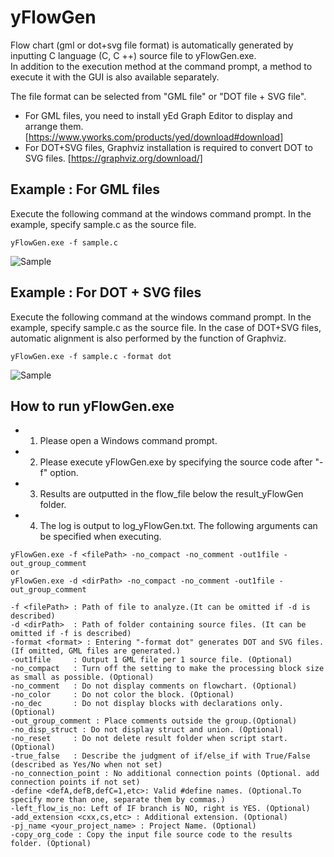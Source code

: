 # yFlowGen
Flow chart (gml or dot+svg file format) is automatically generated by inputting C language (C, C ++) source file to yFlowGen.exe.  
In addition to the execution method at the command prompt, a method to execute it with the GUI is also available separately.  

The file format can be selected from "GML file" or "DOT file + SVG file".
- For GML files, you need to install yEd Graph Editor to display and arrange them. [https://www.yworks.com/products/yed/download#download]
- For DOT+SVG files, Graphviz installation is required to convert DOT to SVG files. [https://graphviz.org/download/]
  
## Example : For GML files  
Execute the following command at the windows command prompt. In the example, specify sample.c as the source file.
```
yFlowGen.exe -f sample.c  
```
![Sample](http://toowaki.web.fc2.com/picture/yFLowGne_pic_code2gml.png "")

## Example : For DOT + SVG files 
Execute the following command at the windows command prompt. In the example, specify sample.c as the source file.
In the case of DOT+SVG files, automatic alignment is also performed by the function of Graphviz.
```
yFlowGen.exe -f sample.c -format dot 
```
![Sample](http://toowaki.web.fc2.com/picture/yFLowGne_pic_code2dot.png "")

##	How to run yFlowGen.exe
- 1)	Please open a Windows command prompt.
- 2)	Please execute yFlowGen.exe by specifying the source code after "-f" option.
- 3)	Results are outputted in the flow_file below the result_yFlowGen folder.
- 4)	The log is output to log_yFlowGen.txt.
The following arguments can be specified when executing.
```
yFlowGen.exe -f <filePath> -no_compact -no_comment -out1file -out_group_comment
or
yFlowGen.exe -d <dirPath> -no_compact -no_comment -out1file -out_group_comment

-f <filePath> : Path of file to analyze.(It can be omitted if -d is described)
-d <dirPath>  : Path of folder containing source files. (It can be omitted if -f is described)
-format <format> : Entering "-format dot" generates DOT and SVG files. (If omitted, GML files are generated.)
-out1file     : Output 1 GML file per 1 source file. (Optional)
-no_compact   : Turn off the setting to make the processing block size as small as possible. (Optional)
-no_comment   : Do not display comments on flowchart. (Optional)
-no_color     : Do not color the block. (Optional)
-no_dec       : Do not display blocks with declarations only. (Optional)
-out_group_comment : Place comments outside the group.(Optional)
-no_disp_struct : Do not display struct and union. (Optional)
-no_reset     : Do not delete result folder when script start.(Optional)
-true_false   : Describe the judgment of if/else_if with True/False (described as Yes/No when not set)
-no_connection_point : No additional connection points (Optional. add connection points if not set)
-define <defA,defB,defC=1,etc>: Valid #define names. (Optional.To specify more than one, separate them by commas.)
-left_flow_is_no: Left of IF branch is NO, right is YES. (Optional)
-add_extension <cxx,cs,etc> : Additional extension. (Optional)
-pj_name <your_project_name> : Project Name. (Optional)
-copy_org_code : Copy the input file source code to the results folder. (Optional)
```

